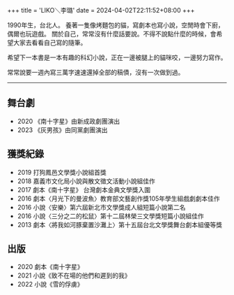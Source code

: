 <!-- Google tag (gtag.js) -->
<script async src="https://www.googletagmanager.com/gtag/js?id=G-GMSTCBCHEG"></script>
<script>
  window.dataLayer = window.dataLayer || [];
  function gtag(){dataLayer.push(arguments);}
  gtag('js', new Date());

  gtag('config', 'G-GMSTCBCHEG');
</script>

+++
title = 'LIKO＼李璐'
date = 2024-04-02T22:11:52+08:00
+++



1990年生，台北人。
養著一隻像烤麵包的貓，寫劇本也寫小說，空閒時會下廚，偶爾也玩遊戲。
關於自己，常常沒有什麼話要說。不得不說點什麼的時候，會希望大家去看看自己寫的隨筆。


希望下一本書是一本有趣的科幻小說，正在一邊被腿上的貓咪咬，一邊努力寫作。


常常說要一週內寫三萬字速速還掉全部的稿債，沒有一次做到過。

-----------

舞台劇
--

- 2020 《南十字星》由新成政劇團演出
- 2023 《灰男孩》由同黨劇團演出

獲獎紀錄
--
 
- 2019 打狗鳳邑文學獎小說組首獎 
- 2018 嘉義市文化局小說與散文徵文活動小說組佳作 
- 2017 劇本《南十字星》 台灣劇本金典文學獎入圍
- 2016 劇本〈月光下的曼波魚〉教育部文藝創作獎105年學生組戲劇劇本佳作
- 2016 小說〈安樂〉第六屆新北市文學獎成人組短篇小說第二名 
- 2016 小說〈三分之二的松鼠〉第十二屆林榮三文學獎短篇小說組佳作 
- 2013 劇本〈將我如河豚棄置沙灘上〉第十五屆台北文學獎舞台劇本組優等獎  



出版
--

- 2020 劇本《南十字星》
- 2021 小說《致不在場的他們和遲到的我》
- 2022 小說《雪的俘虜》

